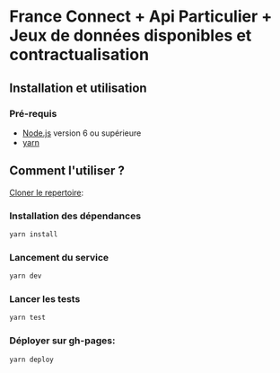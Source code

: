 # France Connect + Api Particulier + Jeux de données disponibles et contractualisation


## Installation et utilisation

### Pré-requis

* [Node.js](https://nodejs.org) version 6 ou supérieure
* [yarn](https://yarnpkg.com)

## Comment l'utiliser ?

[Cloner le repertoire](git@github.com:betagouv/api-particulier-courtier-front.git):

### Installation des dépendances

```bash
yarn install
```

### Lancement du service

```bash
yarn dev
```

### Lancer les tests

```bash
yarn test
```

### Déployer sur gh-pages:

```bash
yarn deploy
```
